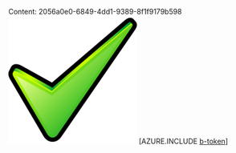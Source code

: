 Content: 2056a0e0-6849-4dd1-9389-8f1f9179b598![image](7934cc59-8ec6-495b-aa82-a1649437e9fa.png)
[AZURE.INCLUDE [b-token](dedcb7d3-699c-4208-a931-a7415407d699.md)]
